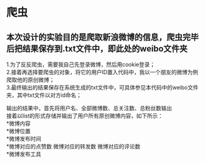 爬虫
=====
本次设计的实验目的是爬取新浪微博的信息，爬虫完毕后把结果保存到.txt文件中，即此处的weibo文件夹
-----------------------------------------------------------------------------------------
1.为了反反爬虫，需要我自己先登录微博，然后用cookie登录；<br>
2.接着再选择要爬虫的对象，将它的用户ID置入代码中，我以一个朋友的微博为例爬取他的原创微博；<br>
3.最终输出的结果保存在系统生成的txt文件中，可具体参见本代码中的weibo文件夹，其中txt文件以对方id命名；<br>

输出的结果中，首先将用户名、全部微博数、总关注数、总粉丝数输出<br>
接着以list的形式存储并输出了用户所有原创微博内容，如下所示：<br>
*微博内容<br>
*微博位置<br>
*微博发布时间<br>
*微博对应的点赞数      微博对应的转发数      微博对应的评论数<br>
*微博发布工具<br>
